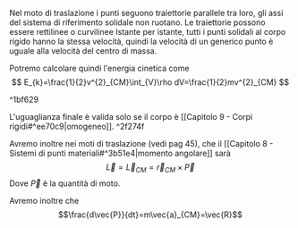 Nel moto di traslazione i punti seguono traiettorie parallele tra loro, gli assi del sistema di riferimento solidale non ruotano.
Le traiettorie possono essere rettilinee o curvilinee
Istante per istante, tutti i punti solidali al corpo rigido hanno la stessa velocità, quindi la velocità di un generico punto è uguale alla velocità del centro di massa.

Potremo calcolare quindi l'energia cinetica come
$$
E_{k}=\frac{1}{2}v^{2}_{CM}\int_{V}\rho dV=\frac{1}{2}mv^{2}_{CM}
$$

^1bf629

L'uguaglianza finale è valida solo se il corpo è [[Capitolo 9 - Corpi rigidi#^ee70c9|omogeneo]]. ^2f274f

Avremo inoltre nei moti di traslazione (vedi pag 45), che il [[Capitolo 8 - Sistemi di punti materiali#^3b51e4|momento angolare]] sarà $$\vec{L}=\vec{L}_{CM}=\vec{r}_{CM}\times \vec{P}$$
Dove $\vec{P}$ è la quantità di moto.

Avremo inoltre che $$\frac{d\vec{P}}{dt}=m\vec{a}_{CM}=\vec{R}$$
